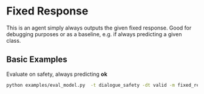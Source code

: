 # Fixed Response

This is an agent simply always outputs the given fixed response.
Good for debugging purposes or as a baseline, e.g. if always predicting a given class.

## Basic Examples

Evaluate on safety, always predicting __ok__
```bash
python examples/eval_model.py  -t dialogue_safety -dt valid -m fixed_response -fr __notok__
```
